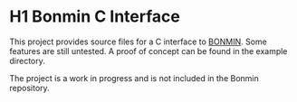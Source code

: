 # H1 Bonmin C Interface
This project provides source files for a C interface to [BONMIN](https://projects.coin-or.org/Bonmin). Some features are still untested. A proof of concept can be found in the example directory.

The project is a work in progress and is not included in the Bonmin repository.
